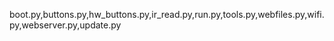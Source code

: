 boot.py,buttons.py,hw_buttons.py,ir_read.py,run.py,tools.py,webfiles.py,wifi.py,webserver.py,update.py